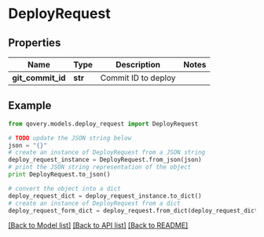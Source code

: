 # DeployRequest


## Properties
Name | Type | Description | Notes
------------ | ------------- | ------------- | -------------
**git_commit_id** | **str** | Commit ID to deploy | 

## Example

```python
from qovery.models.deploy_request import DeployRequest

# TODO update the JSON string below
json = "{}"
# create an instance of DeployRequest from a JSON string
deploy_request_instance = DeployRequest.from_json(json)
# print the JSON string representation of the object
print DeployRequest.to_json()

# convert the object into a dict
deploy_request_dict = deploy_request_instance.to_dict()
# create an instance of DeployRequest from a dict
deploy_request_form_dict = deploy_request.from_dict(deploy_request_dict)
```
[[Back to Model list]](../README.md#documentation-for-models) [[Back to API list]](../README.md#documentation-for-api-endpoints) [[Back to README]](../README.md)


